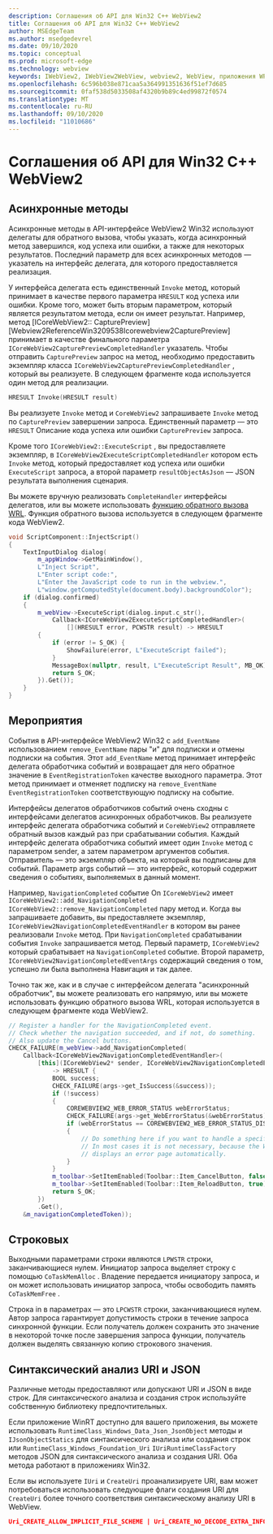 ```yaml
---
description: Соглашения об API для Win32 C++ WebView2
title: Соглашения об API для Win32 C++ WebView2
author: MSEdgeTeam
ms.author: msedgedevrel
ms.date: 09/10/2020
ms.topic: conceptual
ms.prod: microsoft-edge
ms.technology: webview
keywords: IWebView2, IWebView2WebView, webview2, WebView, приложения WPF, WPF, EDGE, ICoreWebView2, ICoreWebView2Host, элемент управления "браузер", HTML Edge
ms.openlocfilehash: 6c596b038e871caa5a364991351636f51ef7d685
ms.sourcegitcommit: 0faf538d5033508af4320b9b89c4ed99872f0574
ms.translationtype: MT
ms.contentlocale: ru-RU
ms.lasthandoff: 09/10/2020
ms.locfileid: "11010686"
---
```

# Соглашения об API для Win32 C++ WebView2  

## Асинхронные методы  

Асинхронные методы в API-интерфейсе WebView2 Win32 используют делегаты для обратного вызова, чтобы указать, когда асинхронный метод завершился, код успеха или ошибки, а также для некоторых результатов.  Последний параметр для всех асинхронных методов — указатель на интерфейс делегата, для которого предоставляется реализация.  

У интерфейса делегата есть единственный `Invoke` метод, который принимает в качестве первого параметра `HRESULT` код успеха или ошибки.  Кроме того, может быть вторым параметром, который является результатом метода, если он имеет результат.  Например, метод [ICoreWebView2:: CapturePreview] [Webview2ReferenceWin3209538Icorewebview2CapturePreview] принимает в качестве финального параметра `ICoreWebView2CapturePreviewCompletedHandler` указатель.  Чтобы отправить `CapturePreview` запрос на метод, необходимо предоставить экземпляр класса `ICoreWebView2CapturePreviewCompletedHandler` , который вы реализуете.  В следующем фрагменте кода используется один метод для реализации.  

```cpp
HRESULT Invoke(HRESULT result)
```  

Вы реализуете `Invoke` метод и `CoreWebView2` запрашиваете `Invoke` метод по `CapturePreview` завершении запроса.  Единственный параметр — это `HRESULT` Описание кода успеха или ошибки `CapturePreview` запроса.  

Кроме того `ICoreWebView2::ExecuteScript` , вы предоставляете экземпляр, в `ICoreWebView2ExecuteScriptCompletedHandler` котором есть `Invoke` метод, который предоставляет код успеха или ошибки `ExecuteScript` запроса, а второй параметр `resultObjectAsJson` — JSON результата выполнения сценария.  

Вы можете вручную реализовать `CompleteHandler` интерфейсы делегатов, или вы можете использовать [функцию обратного вызова WRL][CppCxWrlCallbackFunction].  Функция обратного вызова используется в следующем фрагменте кода WebView2.  

```cpp
void ScriptComponent::InjectScript()
{
    TextInputDialog dialog(
        m_appWindow->GetMainWindow(),
        L"Inject Script",
        L"Enter script code:",
        L"Enter the JavaScript code to run in the webview.",
        L"window.getComputedStyle(document.body).backgroundColor");
    if (dialog.confirmed)
    {
        m_webView->ExecuteScript(dialog.input.c_str(),
            Callback<ICoreWebView2ExecuteScriptCompletedHandler>(
                [](HRESULT error, PCWSTR result) -> HRESULT
        {
            if (error != S_OK) {
                ShowFailure(error, L"ExecuteScript failed");
            }
            MessageBox(nullptr, result, L"ExecuteScript Result", MB_OK);
            return S_OK;
        }).Get());
    }
}
```  

## Мероприятия  

События в API-интерфейсе WebView2 Win32 с `add_EventName` использованием `remove_EventName` пары "и" для подписки и отмены подписки на события.  Этот `add_EventName` метод принимает интерфейс делегата обработчика событий и возвращает для него обратное значение в `EventRegistrationToken` качестве выходного параметра.  Этот метод принимает и отменяет подписку на `remove_EventName` `EventRegistrationToken` соответствующую подписку на событие.  

Интерфейсы делегатов обработчиков событий очень сходны с интерфейсами делегатов асинхронных обработчиков.  Вы реализуете интерфейс делегата обработчика событий и `CoreWebView2` отправляете обратный вызов каждый раз при срабатывании события.  Каждый интерфейс делегата обработчика событий имеет один `Invoke` метод с параметром sender, а затем параметром аргументов события.  Отправитель — это экземпляр объекта, на который вы подписаны для событий.  Параметр args событий — это интерфейс, который содержит сведения о событиях, выполняемых в данный момент.  

Например, `NavigationCompleted` событие On `ICoreWebView2` имеет `ICoreWebView2::add_NavigationCompleted` `ICoreWebView2::remove_NavigationCompleted` пару метод и.  Когда вы запрашиваете добавить, вы предоставляете экземпляр, `ICoreWebView2NavigationCompletedEventHandler` в котором вы ранее реализовали `Invoke` метод.  При `NavigationCompleted` срабатывании события `Invoke` запрашивается метод.  Первый параметр, `ICoreWebView2` который срабатывает на `NavigationCompleted` событие.  Второй параметр, `ICoreWebView2NavigationCompletedEventArgs` содержащий сведения о том, успешно ли была выполнена Навигация и так далее.  

Точно так же, как и в случае с интерфейсом делегата "асинхронный обработчик", вы можете реализовать его напрямую, или вы можете использовать функцию обратного вызова WRL, которая используется в следующем фрагменте кода WebView2.  

```cpp
// Register a handler for the NavigationCompleted event.
// Check whether the navigation succeeded, and if not, do something.
// Also update the Cancel buttons.
CHECK_FAILURE(m_webView->add_NavigationCompleted(
    Callback<ICoreWebView2NavigationCompletedEventHandler>(
        [this](ICoreWebView2* sender, ICoreWebView2NavigationCompletedEventArgs* args)
            -> HRESULT {
            BOOL success;
            CHECK_FAILURE(args->get_IsSuccess(&success));
            if (!success)
            {
                COREWEBVIEW2_WEB_ERROR_STATUS webErrorStatus;
                CHECK_FAILURE(args->get_WebErrorStatus(&webErrorStatus));
                if (webErrorStatus == COREWEBVIEW2_WEB_ERROR_STATUS_DISCONNECTED)
                {
                    // Do something here if you want to handle a specific error case.
                    // In most cases it is not necessary, because the WebView
                    // displays an error page automatically.
                }
            }
            m_toolbar->SetItemEnabled(Toolbar::Item_CancelButton, false);
            m_toolbar->SetItemEnabled(Toolbar::Item_ReloadButton, true);
            return S_OK;
        })
        .Get(),
    &m_navigationCompletedToken));
```  

## Строковых  

Выходными параметрами строки являются `LPWSTR` строки, заканчивающиеся нулем.  Инициатор запроса выделяет строку с помощью `CoTaskMemAlloc` .  Владение передается инициатору запроса, и он может использовать инициатор запроса, чтобы освободить память `CoTaskMemFree` .  

Строка in в параметрах — это `LPCWSTR` строки, заканчивающиеся нулем.  Автор запроса гарантирует допустимость строки в течение запроса синхронной функции.  Если получатель должен сохранить это значение в некоторой точке после завершения запроса функции, получатель должен выделять связанную копию строкового значения.  

## Синтаксический анализ URI и JSON  

Различные методы предоставляют или допускают URI и JSON в виде строк.  Для синтаксического анализа и создания строк используйте собственную библиотеку предпочтительных.  

Если приложение WinRT доступно для вашего приложения, вы можете использовать `RuntimeClass_Windows_Data_Json_JsonObject` методы и `IJsonObjectStatics` для синтаксического анализа или создания строк или `RuntimeClass_Windows_Foundation_Uri` `IUriRuntimeClassFactory` методов JSON для синтаксического анализа и создания URI.  Оба метода работают в приложениях Win32.  

Если вы используете `IUri` и `CreateUri` проанализируете URI, вам может потребоваться использовать следующие флаги создания URI для `CreateUri` более точного соответствия синтаксическому анализу URI в WebView.  

```json
Uri_CREATE_ALLOW_IMPLICIT_FILE_SCHEME | Uri_CREATE_NO_DECODE_EXTRA_INFO
```  

<!-- links -->  

[Webview2ReferenceWin3209622Icorewebview2CapturePreview]: ../reference/win32/0-9-622/icorewebview2.md#capturepreview "CapturePreview-Interface ICoreWebView2 | Документы Microsoft"  

[CppCxWrlCallbackFunction]: /cpp/cppcx/wrl/callback-function-wrl "Функция обратного вызова (WRL) | Документы Microsoft"  
